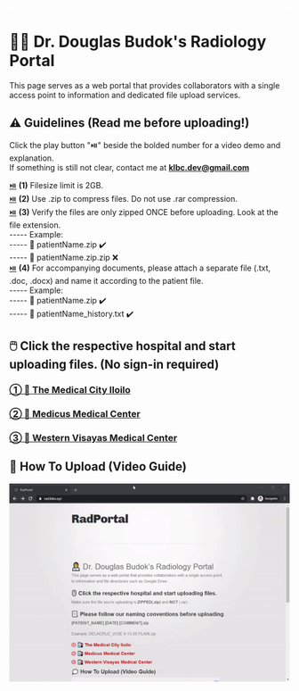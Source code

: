 ![image](placeholder.png)
# 👨‍⚕️ Dr. Douglas Budok's Radiology Portal 
This page serves as a web portal that provides collaborators with a single access point to information and dedicated file upload services.

## ⚠️ Guidelines (Read me before uploading!)
Click the play button "⏯️" beside the bolded number for a video demo and explanation.  
If something is still not clear, contact me at **klbc.dev@gmail.com**  
  
[⏯️](https://drive.google.com/file/d/147yykKxCFz02ldhHa2ajupQUG-3Hz8cK/preview) **(1)** Filesize limit is 2GB.  
[⏯️](https://drive.google.com/file/d/147yykKxCFz02ldhHa2ajupQUG-3Hz8cK/preview) **(2)** Use .zip to compress files. Do not use .rar compression.  
[⏯️](https://drive.google.com/file/d/1x8z5-LcWJBSG1v0gn0ac8YfaK3CgyUEy/preview) **(3)** Verify the files are only zipped ONCE before uploading. Look at the file extension.  
----- Example:  
----- 📁 patientName.zip ✔️  
----- 📁 patientName.zip.zip ❌  
[⏯️](https://drive.google.com/file/d/1TPlPkYWtr9ZKMd6csGOqICX9vVtcHLn6/preview) **(4)** For accompanying documents, please attach a separate file (.txt, .doc, .docx) and name it according to the patient file.  
----- Example:  
----- 📁 patientName.zip ✔️  
----- 📝 patientName_history.txt ✔️  

## 🖱️ Click the respective hospital and start uploading files. (No sign-in required)

### [① 🏥 The Medical City Iloilo ](https://www.dropbox.com/request/SdpHLAAhI0xdNePb7WKo)
### [② 🏥 Medicus Medical Center ](https://www.dropbox.com/request/oAWEwIXFIrlPuhUn62Ao)
### [③ 🏥 Western Visayas Medical Center ](https://www.dropbox.com/request/R32MiVic1zAm21GIxo4I)


## 💭 How To Upload (Video Guide)
![demo](demo.gif)
